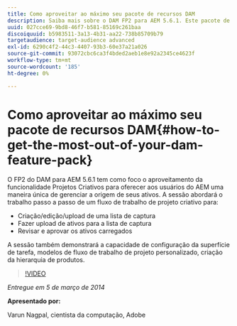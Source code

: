 ```yaml
---
title: Como aproveitar ao máximo seu pacote de recursos DAM
description: Saiba mais sobre o DAM FP2 para AEM 5.6.1. Este pacote de recursos se concentra em aproveitar a funcionalidade Projetos Criativos para oferecer uma maneira exclusiva de gerenciar a origem de ativos. A sessão abrange o trabalho passo a passo de um fluxo de trabalho de projeto criativo para criar, editar e fazer upload de uma lista de captura, e fazer upload de ativos na lista de captura. Ela também aborda a revisão e aprovação dos ativos carregados. Você também aprende a capacidade de configuração da superfície de tarefa, modelos de fluxo de trabalho de projeto personalizado e criação de hierarquia de produto.
uuid: 027cce69-9bd8-46f7-b581-85169c261baa
discoiquuid: b5983511-3a13-4b31-aa22-738b85709b79
targetaudience: target-audience advanced
exl-id: 6290c4f2-44c3-4407-93b3-60e37a21a026
source-git-commit: 93072cbc6ca3f4bded2aeb1e8e92a2345ce4623f
workflow-type: tm+mt
source-wordcount: '185'
ht-degree: 0%

---
```


# Como aproveitar ao máximo seu pacote de recursos DAM{#how-to-get-the-most-out-of-your-dam-feature-pack}

O FP2 do DAM para AEM 5.6.1 tem como foco o aproveitamento da funcionalidade Projetos Criativos para oferecer aos usuários do AEM uma maneira única de gerenciar a origem de seus ativos. A sessão abordará o trabalho passo a passo de um fluxo de trabalho de projeto criativo para:

* Criação/edição/upload de uma lista de captura
* Fazer upload de ativos para a lista de captura
* Revisar e aprovar os ativos carregados

A sessão também demonstrará a capacidade de configuração da superfície de tarefa, modelos de fluxo de trabalho de projeto personalizado, criação da hierarquia de produtos.

>[!VIDEO](https://video.tv.adobe.com/v/19523/?quality=9)

*Entregue em 5 de março de 2014*

**Apresentado por:**

Varun Nagpal, cientista da computação, Adobe

<!--
[Get back to the Overview](https://helpx.adobe.com/experience-manager/kt/eseminars/gems/aem-index.html)
-->
